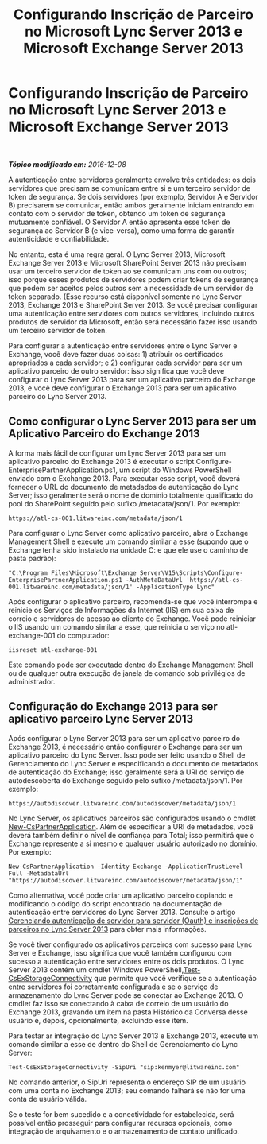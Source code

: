 ﻿---
title: Configurando Inscrição de Parceiro no Microsoft Lync Server 2013 e Microsoft Exchange Server 2013
TOCTitle: Configurando Inscrição de Parceiro no Microsoft Lync Server 2013 e Microsoft Exchange Server 2013
ms:assetid: 9c3a3054-6201-433f-b128-4c49d3341370
ms:mtpsurl: https://technet.microsoft.com/pt-br/library/JJ688151(v=OCS.15)
ms:contentKeyID: 49886331
ms.date: 12/10/2016
mtps_version: v=OCS.15
ms.translationtype: HT
---

# Configurando Inscrição de Parceiro no Microsoft Lync Server 2013 e Microsoft Exchange Server 2013

 

_**Tópico modificado em:** 2016-12-08_

A autenticação entre servidores geralmente envolve três entidades: os dois servidores que precisam se comunicam entre si e um terceiro servidor de token de segurança. Se dois servidores (por exemplo, Servidor A e Servidor B) precisarem se comunicar, então ambos geralmente iniciam entrando em contato com o servidor de token, obtendo um token de segurança mutuamente confiável. O Servidor A então apresenta esse token de segurança ao Servidor B (e vice-versa), como uma forma de garantir autenticidade e confiabilidade.

No entanto, esta é uma regra geral. O Lync Server 2013, Microsoft Exchange Server 2013 e Microsoft SharePoint Server 2013 não precisam usar um terceiro servidor de token ao se comunicam uns com ou outros; isso porque esses produtos de servidores podem criar tokens de segurança que podem ser aceitos pelos outros sem a necessidade de um servidor de token separado. (Esse recurso está disponível somente no Lync Server 2013, Exchange 2013 e SharePoint Server 2013. Se você precisar configurar uma autenticação entre servidores com outros servidores, incluindo outros produtos de servidor da Microsoft, então será necessário fazer isso usando um terceiro servidor de token.

Para configurar a autenticação entre servidores entre o Lync Server e Exchange, você deve fazer duas coisas: 1) atribuir os certificados apropriados a cada servidor; e 2) configurar cada servidor para ser um aplicativo parceiro de outro servidor: isso significa que você deve configurar o Lync Server 2013 para ser um aplicativo parceiro do Exchange 2013, e você deve configurar o Exchange 2013 para ser um aplicativo parceiro do Lync Server 2013.

## Como configurar o Lync Server 2013 para ser um Aplicativo Parceiro do Exchange 2013

A forma mais fácil de configurar um Lync Server 2013 para ser um aplicativo parceiro do Exchange 2013 é executar o script Configure-EnterprisePartnerApplication.ps1, um script do Windows PowerShell enviado com o Exchange 2013. Para executar esse script, você deverá fornecer o URL do documento de metadados de autenticação do Lync Server; isso geralmente será o nome de domínio totalmente qualificado do pool do SharePoint seguido pelo sufixo /metadata/json/1. Por exemplo:

    https://atl-cs-001.litwareinc.com/metadata/json/1

Para configurar o Lync Server como aplicativo parceiro, abra o Exchange Management Shell e execute um comando similar a esse (supondo que o Exchange tenha sido instalado na unidade C: e que ele use o caminho de pasta padrão):

    "C:\Program Files\Microsoft\Exchange Server\V15\Scripts\Configure-EnterprisePartnerApplication.ps1 -AuthMetaDataUrl 'https://atl-cs-001.litwareinc.com/metadata/json/1' -ApplicationType Lync"

Após configurar o aplicativo parceiro, recomenda-se que você interrompa e reinicie os Serviços de Informações da Internet (IIS) em sua caixa de correio e servidores de acesso ao cliente do Exchange. Você pode reiniciar o IIS usando um comando similar a esse, que reinicia o serviço no atl-exchange-001 do computador:

    iisreset atl-exchange-001

Este comando pode ser executado dentro do Exchange Management Shell ou de qualquer outra execução de janela de comando sob privilégios de administrador.

## Configuração do Exchange 2013 para ser aplicativo parceiro Lync Server 2013

Após configurar o Lync Server 2013 para ser um aplicativo parceiro do Exchange 2013, é necessário então configurar o Exchange para ser um aplicativo parceiro do Lync Server. Isso pode ser feito usando o Shell de Gerenciamento do Lync Server e especificando o documento de metadados de autenticação do Exchange; isso geralmente será a URI do serviço de autodescoberta do Exchange seguido pelo sufixo /metadata/json/1. Por exemplo:

    https://autodiscover.litwareinc.com/autodiscover/metadata/json/1

No Lync Server, os aplicativos parceiros são configurados usando o cmdlet [New-CsPartnerApplication](https://docs.microsoft.com/en-us/powershell/module/skype/New-CsPartnerApplication). Além de especificar a URI de metadados, você deverá também definir o nível de confiança para Total; isso permitirá que o Exchange represente a si mesmo e qualquer usuário autorizado no domínio. Por exemplo:

    New-CsPartnerApplication -Identity Exchange -ApplicationTrustLevel Full -MetadataUrl "https://autodiscover.litwareinc.com/autodiscover/metadata/json/1"

Como alternativa, você pode criar um aplicativo parceiro copiando e modificando o código do script encontrado na documentação de autenticação entre servidores do Lync Server 2013. Consulte o artigo [Gerenciando autenticação de servidor para servidor (Oauth) e inscrições de parceiros no Lync Server 2013](lync-server-2013-managing-server-to-server-authentication-oauth-and-partner-applications.md) para obter mais informações.

Se você tiver configurado os aplicativos parceiros com sucesso para Lync Server e Exchange, isso significa que você também configurou com sucesso a autenticação entre servidores entre os dois produtos. O Lync Server 2013 contém um cmdlet Windows PowerShell,[Test-CsExStorageConnectivity](https://docs.microsoft.com/en-us/powershell/module/skype/Test-CsExStorageConnectivity) que permite que você verifique se a autenticação entre servidores foi corretamente configurada e se o serviço de armazenamento do Lync Server pode se conectar ao Exchange 2013. O cmdlet faz isso se conectando à caixa de correio de um usuário do Exchange 2013, gravando um item na pasta Histórico da Conversa desse usuário e, depois, opcionalmente, excluindo esse item.

Para testar ar integração do Lync Server 2013 e Exchange 2013, execute um comando similar a esse de dentro do Shell de Gerenciamento do Lync Server:

    Test-CsExStorageConnectivity -SipUri "sip:kenmyer@litwareinc.com"

No comando anterior, o SipUri representa o endereço SIP de um usuário com uma conta no Exchange 2013; seu comando falhará se não for uma conta de usuário válida.

Se o teste for bem sucedido e a conectividade for estabelecida, será possível então prosseguir para configurar recursos opcionais, como integração de arquivamento e o armazenamento de contato unificado.

